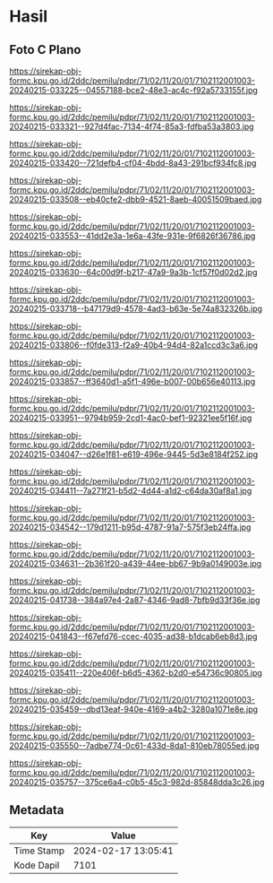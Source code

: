 # Hasil

## Foto C Plano

https://sirekap-obj-formc.kpu.go.id/2ddc/pemilu/pdpr/71/02/11/20/01/7102112001003-20240215-033225--04557188-bce2-48e3-ac4c-f92a5733155f.jpg

https://sirekap-obj-formc.kpu.go.id/2ddc/pemilu/pdpr/71/02/11/20/01/7102112001003-20240215-033321--927d4fac-7134-4f74-85a3-fdfba53a3803.jpg

https://sirekap-obj-formc.kpu.go.id/2ddc/pemilu/pdpr/71/02/11/20/01/7102112001003-20240215-033420--721defb4-cf04-4bdd-8a43-291bcf934fc8.jpg

https://sirekap-obj-formc.kpu.go.id/2ddc/pemilu/pdpr/71/02/11/20/01/7102112001003-20240215-033508--eb40cfe2-dbb9-4521-8aeb-40051509baed.jpg

https://sirekap-obj-formc.kpu.go.id/2ddc/pemilu/pdpr/71/02/11/20/01/7102112001003-20240215-033553--41dd2e3a-1e6a-43fe-931e-9f6826f36786.jpg

https://sirekap-obj-formc.kpu.go.id/2ddc/pemilu/pdpr/71/02/11/20/01/7102112001003-20240215-033630--64c00d9f-b217-47a9-9a3b-1cf57f0d02d2.jpg

https://sirekap-obj-formc.kpu.go.id/2ddc/pemilu/pdpr/71/02/11/20/01/7102112001003-20240215-033718--b47179d9-4578-4ad3-b63e-5e74a832326b.jpg

https://sirekap-obj-formc.kpu.go.id/2ddc/pemilu/pdpr/71/02/11/20/01/7102112001003-20240215-033806--f0fde313-f2a9-40b4-94d4-82a1ccd3c3a6.jpg

https://sirekap-obj-formc.kpu.go.id/2ddc/pemilu/pdpr/71/02/11/20/01/7102112001003-20240215-033857--ff3640d1-a5f1-496e-b007-00b656e40113.jpg

https://sirekap-obj-formc.kpu.go.id/2ddc/pemilu/pdpr/71/02/11/20/01/7102112001003-20240215-033951--9794b959-2cd1-4ac0-bef1-92321ee5f16f.jpg

https://sirekap-obj-formc.kpu.go.id/2ddc/pemilu/pdpr/71/02/11/20/01/7102112001003-20240215-034047--d26e1f81-e619-496e-9445-5d3e8184f252.jpg

https://sirekap-obj-formc.kpu.go.id/2ddc/pemilu/pdpr/71/02/11/20/01/7102112001003-20240215-034411--7a271f21-b5d2-4d44-a1d2-c64da30af8a1.jpg

https://sirekap-obj-formc.kpu.go.id/2ddc/pemilu/pdpr/71/02/11/20/01/7102112001003-20240215-034542--179d1211-b95d-4787-91a7-575f3eb24ffa.jpg

https://sirekap-obj-formc.kpu.go.id/2ddc/pemilu/pdpr/71/02/11/20/01/7102112001003-20240215-034631--2b361f20-a439-44ee-bb67-9b9a0149003e.jpg

https://sirekap-obj-formc.kpu.go.id/2ddc/pemilu/pdpr/71/02/11/20/01/7102112001003-20240215-041738--384a97e4-2a87-4346-9ad8-7bfb9d33f36e.jpg

https://sirekap-obj-formc.kpu.go.id/2ddc/pemilu/pdpr/71/02/11/20/01/7102112001003-20240215-041843--f67efd76-ccec-4035-ad38-b1dcab6eb8d3.jpg

https://sirekap-obj-formc.kpu.go.id/2ddc/pemilu/pdpr/71/02/11/20/01/7102112001003-20240215-035411--220e406f-b6d5-4362-b2d0-e54736c90805.jpg

https://sirekap-obj-formc.kpu.go.id/2ddc/pemilu/pdpr/71/02/11/20/01/7102112001003-20240215-035459--dbd13eaf-940e-4169-a4b2-3280a1071e8e.jpg

https://sirekap-obj-formc.kpu.go.id/2ddc/pemilu/pdpr/71/02/11/20/01/7102112001003-20240215-035550--7adbe774-0c61-433d-8da1-810eb78055ed.jpg

https://sirekap-obj-formc.kpu.go.id/2ddc/pemilu/pdpr/71/02/11/20/01/7102112001003-20240215-035757--375ce6a4-c0b5-45c3-982d-85848dda3c26.jpg


## Metadata

| Key        | Value               |
| ---------- | ------------------- |
| Time Stamp | 2024-02-17 13:05:41 |
| Kode Dapil | 7101                |



